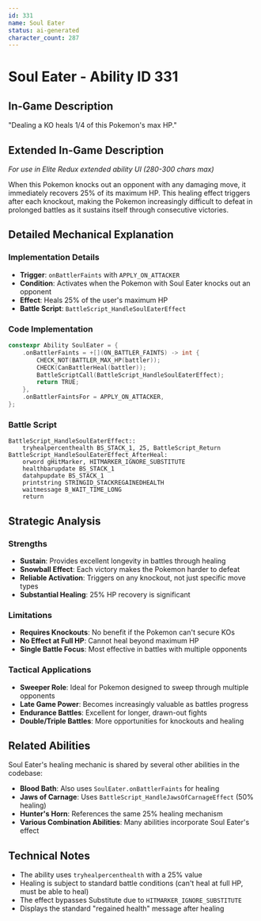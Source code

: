 ```yaml
---
id: 331
name: Soul Eater
status: ai-generated
character_count: 287
---
```


# Soul Eater - Ability ID 331

## In-Game Description
"Dealing a KO heals 1/4 of this Pokemon's max HP."

## Extended In-Game Description
*For use in Elite Redux extended ability UI (280-300 chars max)*

When this Pokemon knocks out an opponent with any damaging move, it immediately recovers 25% of its maximum HP. This healing effect triggers after each knockout, making the Pokemon increasingly difficult to defeat in prolonged battles as it sustains itself through consecutive victories.

## Detailed Mechanical Explanation

### Implementation Details
- **Trigger**: `onBattlerFaints` with `APPLY_ON_ATTACKER`
- **Condition**: Activates when the Pokemon with Soul Eater knocks out an opponent
- **Effect**: Heals 25% of the user's maximum HP
- **Battle Script**: `BattleScript_HandleSoulEaterEffect`

### Code Implementation
```cpp
constexpr Ability SoulEater = {
    .onBattlerFaints = +[](ON_BATTLER_FAINTS) -> int {
        CHECK_NOT(BATTLER_MAX_HP(battler));
        CHECK(CanBattlerHeal(battler));
        BattleScriptCall(BattleScript_HandleSoulEaterEffect);
        return TRUE;
    },
    .onBattlerFaintsFor = APPLY_ON_ATTACKER,
};
```

### Battle Script
```assembly
BattleScript_HandleSoulEaterEffect::
    tryhealpercenthealth BS_STACK_1, 25, BattleScript_Return
BattleScript_HandleSoulEaterEffect_AfterHeal:
    orword gHitMarker, HITMARKER_IGNORE_SUBSTITUTE
    healthbarupdate BS_STACK_1
    datahpupdate BS_STACK_1
    printstring STRINGID_STACKREGAINEDHEALTH
    waitmessage B_WAIT_TIME_LONG
    return
```

## Strategic Analysis

### Strengths
- **Sustain**: Provides excellent longevity in battles through healing
- **Snowball Effect**: Each victory makes the Pokemon harder to defeat
- **Reliable Activation**: Triggers on any knockout, not just specific move types
- **Substantial Healing**: 25% HP recovery is significant

### Limitations
- **Requires Knockouts**: No benefit if the Pokemon can't secure KOs
- **No Effect at Full HP**: Cannot heal beyond maximum HP
- **Single Battle Focus**: Most effective in battles with multiple opponents

### Tactical Applications
- **Sweeper Role**: Ideal for Pokemon designed to sweep through multiple opponents
- **Late Game Power**: Becomes increasingly valuable as battles progress
- **Endurance Battles**: Excellent for longer, drawn-out fights
- **Double/Triple Battles**: More opportunities for knockouts and healing

## Related Abilities
Soul Eater's healing mechanic is shared by several other abilities in the codebase:
- **Blood Bath**: Also uses `SoulEater.onBattlerFaints` for healing
- **Jaws of Carnage**: Uses `BattleScript_HandleJawsOfCarnageEffect` (50% healing)
- **Hunter's Horn**: References the same 25% healing mechanism
- **Various Combination Abilities**: Many abilities incorporate Soul Eater's effect

## Technical Notes
- The ability uses `tryhealpercenthealth` with a 25% value
- Healing is subject to standard battle conditions (can't heal at full HP, must be able to heal)
- The effect bypasses Substitute due to `HITMARKER_IGNORE_SUBSTITUTE`
- Displays the standard "regained health" message after healing
